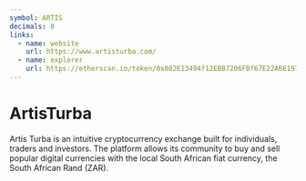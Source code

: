 ```yaml
---
symbol: ARTIS
decimals: 8
links:
  - name: website
    url: https://www.artisturba.com/
  - name: explorer
    url: https://etherscan.io/token/0x082E13494f12EBB7206FBf67E22A6E1975A1A669
---
```


# ArtisTurba

Artis Turba is an intuitive cryptocurrency exchange built for individuals, traders and investors. The platform allows its community to buy and sell popular digital currencies with the local South African fiat currency, the South African Rand (ZAR).
